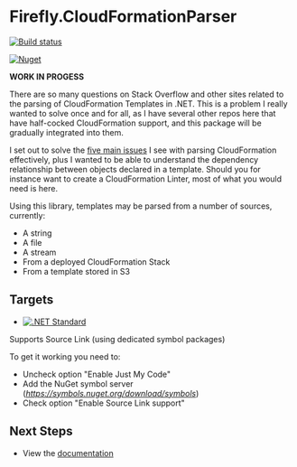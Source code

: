# Firefly.CloudFormationParser

[![Build status](https://ci.appveyor.com/api/projects/status/710rkxeyw1inj39w/branch/master?svg=true)](https://ci.appveyor.com/project/fireflycons/firefly-cloudformationparser/branch/master)


[![Nuget](https://img.shields.io/nuget/v/Firefly.CloudFormationParser)](https://www.nuget.org/packages/Firefly.CloudFormationParser/)

**WORK IN PROGESS**

There are so many questions on Stack Overflow and other sites related to the parsing of CloudFormation Templates in .NET. This is a problem I really wanted to solve once and for all, as I have several other repos here that have half-cocked CloudFormation support, and this package will be gradually integrated into them.

I set out to solve the [five main issues](https://fireflycons.github.io/Firefly.CloudFormationParser/documentation/gory-details.html) I see with parsing CloudFormation effectively, plus I wanted to be able to understand the dependency relationship between objects declared in a template. Should you for instance want to create a CloudFormation Linter, most of what you would need is here.

Using this library, templates may be parsed from a number of sources, currently:

* A string
* A file
* A stream
* From a deployed CloudFormation Stack
* From a template stored in S3

## Targets

- [![.NET Standard](https://img.shields.io/badge/.NET%20Standard-%3E%3D%202.0-blue.svg)](#)

Supports Source Link (using dedicated symbol packages)

To get it working you need to:
- Uncheck option "Enable Just My Code"
- Add the NuGet symbol server (*https://symbols.nuget.org/download/symbols*)
- Check option "Enable Source Link support"

## Next Steps

* View the [documentation](https://fireflycons.github.io/Firefly.CloudFormationParser/)